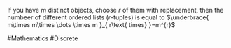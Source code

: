 If you have $m$ distinct objects, choose $r$ of them with replacement, then the numbeer of different ordered lists ($r$-tuples) is equal to $\underbrace{ m\times m\times \dots \times m }_{ r\text{ times} }=m^{r}$

#Mathematics #Discrete 